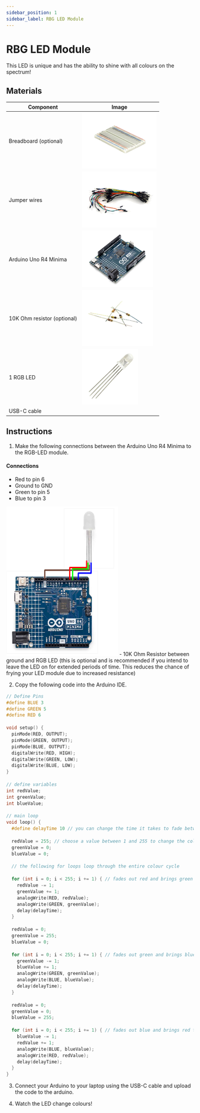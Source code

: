 ```yaml
---
sidebar_position: 1
sidebar_label: RBG LED Module
---
```


# RBG LED Module

This LED is unique and has the ability to shine with all colours on the spectrum!

## Materials
| Component                | Image                                                                                      |
|--------------------------|--------------------------------------------------------------------------------------------|
| Breadboard (optional)    | <img src="/img/docs/UNO-R4-Starter-Kit/breadboard.webp" width="200" height="150" />        |
| Jumper wires             | <img src="/img/docs/UNO-R4-Starter-Kit/jumper-wires.webp" width="200" height="150" />      |
| Arduino Uno R4 Minima    | <img src="/img/docs/UNO-R4-Starter-Kit/arduino-r4-minima.webp" width="190" height="150" /> |
| 10K Ohm resistor (optional) | <img src="/img/docs/UNO-R4-Starter-Kit/resistors.webp" width="190" height="150" />      |
| 1 RGB LED                | <img src="/img/docs/UNO-R4-Starter-Kit/RGB-LED/RGB-LED-2.jpg" width="150" height="150" /> |
| USB-C cable              |                                                                                            |


## Instructions

1. Make the following connections between the Arduino Uno R4 Minima to the RGB-LED module.

#### Connections
- Red to pin 6
- Ground to GND
- Green to pin 5
- Blue to pin 3
<img src="/img/docs/UNO-R4-Starter-Kit/RGB-LED/RGB-LED-3.png" width="300" height="400" />
- 10K Ohm Resistor between ground and RGB LED (this is optional and is recommended if you intend to leave the LED on for extended periods of time. This reduces the chance of frying your LED module due to increased resistance)

2. Copy the following code into the Arduino IDE.
```cpp
// Define Pins
#define BLUE 3
#define GREEN 5
#define RED 6

void setup() {
  pinMode(RED, OUTPUT);
  pinMode(GREEN, OUTPUT);
  pinMode(BLUE, OUTPUT);
  digitalWrite(RED, HIGH);
  digitalWrite(GREEN, LOW);
  digitalWrite(BLUE, LOW);
}

// define variables
int redValue;
int greenValue;
int blueValue;

// main loop
void loop() {
  #define delayTime 10 // you can change the time it takes to fade between the colours

  redValue = 255; // choose a value between 1 and 255 to change the color.
  greenValue = 0;
  blueValue = 0;

  // the following for loops loop through the entire colour cycle

  for (int i = 0; i < 255; i += 1) { // fades out red and brings green to full when i=255
    redValue -= 1;
    greenValue += 1;
    analogWrite(RED, redValue);
    analogWrite(GREEN, greenValue);
    delay(delayTime);
  }

  redValue = 0;
  greenValue = 255;
  blueValue = 0;

  for (int i = 0; i < 255; i += 1) { // fades out green and brings blue to full when i=255
    greenValue -= 1;
    blueValue += 1;
    analogWrite(GREEN, greenValue);
    analogWrite(BLUE, blueValue);
    delay(delayTime);
  }

  redValue = 0;
  greenValue = 0;
  blueValue = 255;

  for (int i = 0; i < 255; i += 1) { // fades out blue and brings red to full when i=255
    blueValue -= 1;
    redValue += 1;
    analogWrite(BLUE, blueValue);
    analogWrite(RED, redValue);
    delay(delayTime);
  }
}
```
3. Connect your Arduino to your laptop using the USB-C cable and upload the code to the arduino.

4. Watch the LED change colours!



